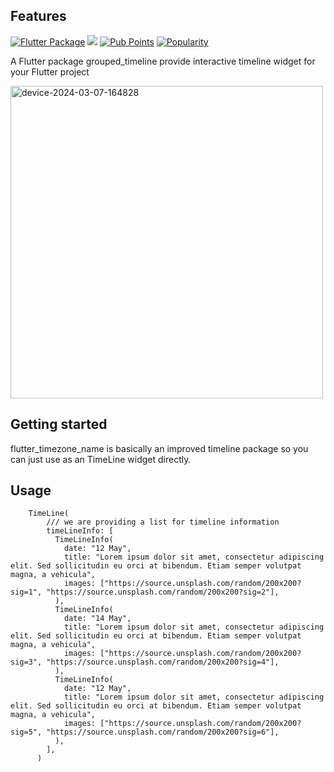 ## Features

[![Flutter Package](https://img.shields.io/pub/v/grouped_timeline.svg)](https://pub.dev/packages/grouped_timeline)
![](https://github.com/hnvn/flutter_shimmer/workflows/unit%20test/badge.svg)
[![Pub Points](https://img.shields.io/pub/points/grouped_timeline)](https://pub.dev/packages/grouped_timeline/score)
[![Popularity](https://img.shields.io/pub/popularity/grouped_timeline)](https://pub.dev/packages/grouped_timeline/score)

A Flutter package grouped_timeline provide interactive timeline widget for your Flutter project

<img src="https://github.com/WhiteOrange/grouped_timeline/assets/162456479/40b3dd04-fdbd-46db-a641-3431effe86d7" alt="device-2024-03-07-164828" height="500">

## Getting started

flutter_timezone_name is basically an improved timeline package so you can just use as an TimeLine widget directly.

## Usage

```flutter
    TimeLine(
        /// we are providing a list for timeline information
        timeLineInfo: [
          TimeLineInfo(
            date: "12 May",
            title: "Lorem ipsum dolor sit amet, consectetur adipiscing elit. Sed sollicitudin eu orci at bibendum. Etiam semper volutpat magna, a vehicula",
            images: ["https://source.unsplash.com/random/200x200?sig=1", "https://source.unsplash.com/random/200x200?sig=2"],
          ),
          TimeLineInfo(
            date: "14 May",
            title: "Lorem ipsum dolor sit amet, consectetur adipiscing elit. Sed sollicitudin eu orci at bibendum. Etiam semper volutpat magna, a vehicula",
            images: ["https://source.unsplash.com/random/200x200?sig=3", "https://source.unsplash.com/random/200x200?sig=4"],
          ),
          TimeLineInfo(
            date: "12 May",
            title: "Lorem ipsum dolor sit amet, consectetur adipiscing elit. Sed sollicitudin eu orci at bibendum. Etiam semper volutpat magna, a vehicula",
            images: ["https://source.unsplash.com/random/200x200?sig=5", "https://source.unsplash.com/random/200x200?sig=6"],
          ),
        ],
      )
```
